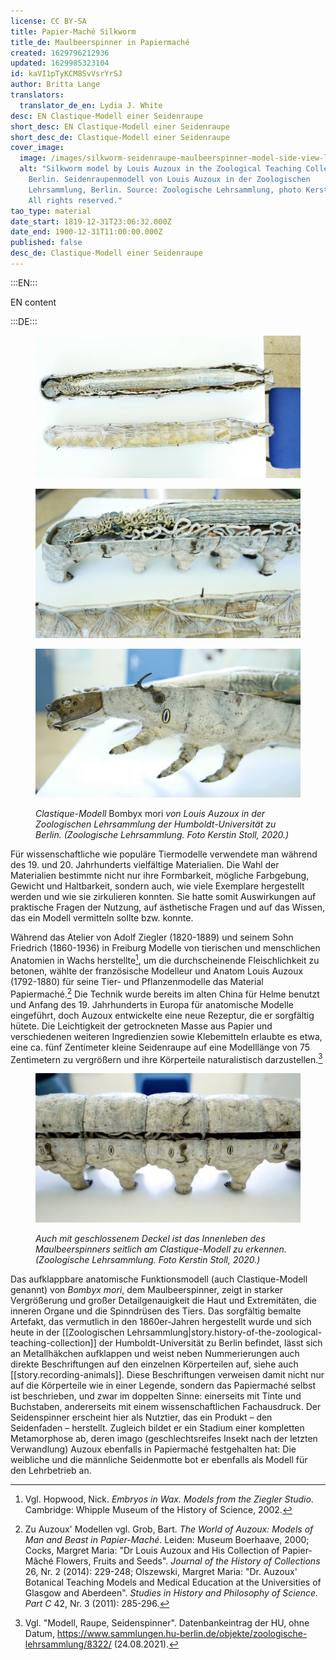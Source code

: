 ```yaml
---
license: CC BY-SA
title: Papier-Maché Silkworm
title_de: Maulbeerspinner in Papiermaché
created: 1629796212936
updated: 1629985323104
id: kaVI1pTyKCM8SvVsrYrSJ
author: Britta Lange
translators:
  translator_de_en: Lydia J. White
desc: EN Clastique-Modell einer Seidenraupe
short_desc: EN Clastique-Modell einer Seidenraupe
short_desc_de: Clastique-Modell einer Seidenraupe
cover_image:
  image: /images/silkworm-seidenraupe-maulbeerspinner-model-side-view-louis-auzoux.jpeg
  alt: "Silkworm model by Louis Auzoux in the Zoological Teaching Collection,
    Berlin. Seidenraupenmodell von Louis Auzoux in der Zoologischen
    Lehrsammlung, Berlin. Source: Zoologische Lehrsammlung, photo Kerstin Stoll.
    All rights reserved."
tao_type: material
date_start: 1819-12-31T23:06:32.000Z
date_end: 1900-12-31T11:00:00.000Z
published: false
desc_de: Clastique-Modell einer Seidenraupe
---
```


:::EN:::

EN content

:::DE:::

<figure>

<div class="series">

![Zwei längliche Modellteile in Grau- und Beige-Tönen liegen auf hellem Untergrund.](images/guests/silkworm-seidenraupe-maulbeerspinner-model-top-view-louis-auzoux.jpeg)

![Untere Hälfte eines großen Raupenmodells bei dem die Oberseite (Deckel) abgenommen wurde. Im Inneren sind die Innreien durch verschlängelte, dicke Fäden dargestellt. Die Seite des Modells ist sehr fein bemalt mit augen-ähnlicher Musterung in regelmäßigen Abständen Mehrere nach unten stehende Metallhaken sind an der Seite des Modells befestigt..](images/guests/silkworm-seidenraupe-maulbeerspinner-model-opened-top-view-louis-auzoux.jpeg)

![Kopf des Raupenmodells ohne Deckel. Drei Beinpaare in Kopfnähe. Jeweils zwei längliche Borsten stehen von den Beinen ab. Ein nach oben geklappter Metallhaken ist an der Seite des Modells befestigt. Kopf ist braun, mit kleinen Mundwerkzeugen.](images/guests/silkworm-seidenraupe-maulbeerspinner-model-detail-louis-auzoux.jpeg)

</div>

<figcaption>

_Clastique-Modell_ Bombyx mori _von Louis Auzoux in der Zoologischen Lehrsammlung der Humboldt-Universität zu Berlin. (Zoologische Lehrsammlung. Foto Kerstin Stoll, 2020.)_

</figcaption>

</figure>

Für wissenschaftliche wie populäre Tiermodelle verwendete man während des 19. und 20. Jahrhunderts vielfältige Materialien. Die Wahl der Materialien bestimmte nicht nur ihre Formbarkeit, mögliche Farbgebung, Gewicht und Haltbarkeit, sondern auch, wie viele Exemplare hergestellt werden und wie sie zirkulieren konnten. Sie hatte somit Auswirkungen auf praktische Fragen der Nutzung, auf ästhetische Fragen und auf das Wissen, das ein Modell vermitteln sollte bzw. konnte.

Während das Atelier von Adolf Ziegler (1820-1889) und seinem Sohn Friedrich (1860-1936) in Freiburg Modelle von tierischen und menschlichen Anatomien in Wachs herstellte[^1], um die durchscheinende Fleischlichkeit zu betonen, wählte der französische Modelleur und Anatom Louis Auzoux (1792-1880) für seine Tier- und Pflanzenmodelle das Material Papiermaché.[^2] Die Technik wurde bereits im alten China für Helme benutzt und Anfang des 19. Jahrhunderts in Europa für anatomische Modelle eingeführt, doch Auzoux entwickelte eine neue Rezeptur, die er sorgfältig hütete. Die Leichtigkeit der getrockneten Masse aus Papier und verschiedenen weiteren Ingredienzien sowie Klebemitteln erlaubte es etwa, eine ca. fünf Zentimeter kleine Seidenraupe auf eine Modelllänge von 75 Zentimetern zu vergrößern und ihre Körperteile naturalistisch darzustellen.[^3]

<figure>

![Seitliche Ansicht des Modells eines Maulbeerspinners. Trotz des geschlossenen Deckels bleibt seitlich ein Spalt offen durch den das modellierte Innenleben erkennbar ist.](images/guests/silkworm-seidenraupe-maulbeerspinner-model-side-view-louis-auzoux.jpeg)

<figcaption>

_Auch mit geschlossenem Deckel ist das Innenleben des Maulbeerspinners seitlich am Clastique-Modell zu erkennen. (Zoologische Lehrsammlung. Foto Kerstin Stoll, 2020.)_

</figcaption>

</figure>

Das aufklappbare anatomische Funktionsmodell (auch Clastique-Modell genannt) von _Bombyx mori_, dem Maulbeerspinner, zeigt in starker Vergrößerung und großer Detailgenauigkeit die Haut und Extremitäten, die inneren Organe und die Spinndrüsen des Tiers. Das sorgfältig bemalte Artefakt, das vermutlich in den 1860er-Jahren hergestellt wurde und sich heute in der [[Zoologischen Lehrsammlung|story.history-of-the-zoological-teaching-collection]] der Humboldt-Universität zu Berlin befindet, lässt sich an Metallhäkchen aufklappen und weist neben Nummerierungen auch direkte Beschriftungen auf den einzelnen Körperteilen auf, siehe auch [[story.recording-animals]]. Diese Beschriftungen verweisen damit nicht nur auf die Körperteile wie in einer Legende, sondern das Papiermaché selbst ist beschrieben, und zwar im doppelten Sinne: einerseits mit Tinte und Buchstaben, andererseits mit einem wissenschaftlichen Fachausdruck. Der Seidenspinner erscheint hier als Nutztier, das ein Produkt – den Seidenfaden – herstellt. Zugleich bildet er ein Stadium einer kompletten Metamorphose ab, deren imago (geschlechtsreifes Insekt nach der letzten Verwandlung) Auzoux ebenfalls in Papiermaché festgehalten hat: Die weibliche und die männliche Seidenmotte bot er ebenfalls als Modell für den Lehrbetrieb an.

[^1]: Vgl. Hopwood, Nick. _Embryos in Wax. Models from the Ziegler Studio_. Cambridge: Whipple Museum of the History of Science, 2002.

[^2]: Zu Auzoux' Modellen vgl. Grob, Bart. _The World of Auzoux: Models of Man and Beast in Papier-Maché_. Leiden: Museum Boerhaave, 2000; Cocks, Margret Maria: "Dr Louis Auzoux and His Collection of Papier-Mâché Flowers, Fruits and Seeds". _Journal of the History of Collections_ 26, Nr. 2 (2014): 229-248; Olszewski, Margret Maria: "Dr. Auzoux' Botanical Teaching Models and Medical Education at the Universities of Glasgow and Aberdeen". _Studies in History and Philosophy of Science. Part C_ 42, Nr. 3 (2011): 285-296.

[^3]: Vgl. "Modell, Raupe, Seidenspinner". Datenbankeintrag der HU, ohne Datum, https://www.sammlungen.hu-berlin.de/objekte/zoologische-lehrsammlung/8322/ (24.08.2021).
